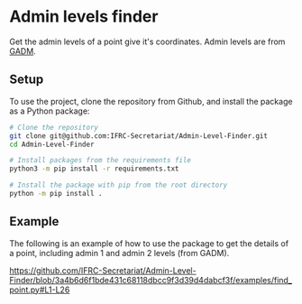 # Admin levels finder

Get the admin levels of a point give it's coordinates.
Admin levels are from [GADM](https://gadm.org/index.html).


## Setup

To use the project, clone the repository from Github, and install the package as a Python package:

```bash
# Clone the repository
git clone git@github.com:IFRC-Secretariat/Admin-Level-Finder.git
cd Admin-Level-Finder

# Install packages from the requirements file
python3 -m pip install -r requirements.txt

# Install the package with pip from the root directory
python -m pip install .
```


## Example

The following is an example of how to use the package to get the details of a point, including admin 1 and admin 2 levels (from GADM).

https://github.com/IFRC-Secretariat/Admin-Level-Finder/blob/3a4b6d6f1bde431c68118dbcc9f3d39d4dabcf3f/examples/find_point.py#L1-L26